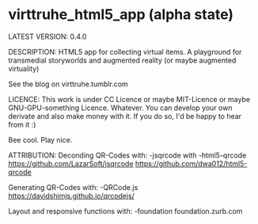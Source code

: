 virttruhe_html5_app (alpha state)
===================

LATEST VERSION:
0.4.0


DESCRIPTION:
HTML5 app for collecting virtual items. A playground for transmedial storyworlds and augmented reality (or maybe augmented virtuality) 


See the blog on virttruhe.tumblr.com


LICENCE:
This work is under CC Licence or maybe MIT-Licence or maybe GNU-GPU-something Licence.
Whatever. You can develop your own derivate and also make money with it. If you do so, I'd be happy to hear from it :)

Bee cool. Play nice.


ATTRIBUTION:
Deconding QR-Codes with:
  -jsqrcode with -html5-qrcode
  https://github.com/LazarSoft/jsqrcode
  https://github.com/dwa012/html5-qrcode

Generating QR-Codes with:
  -QRCode.js
  https://davidshimjs.github.io/qrcodejs/

Layout and responsive functions with:
  -foundation
  foundation.zurb.com